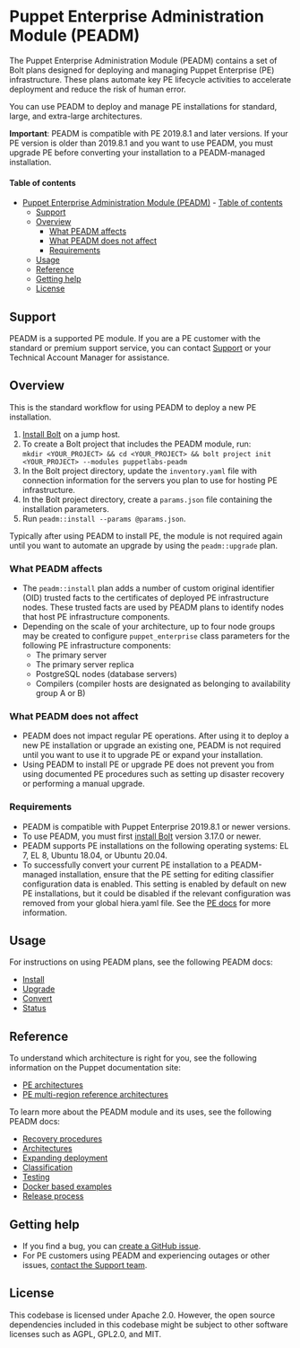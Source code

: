 # Puppet Enterprise Administration Module (PEADM)

The Puppet Enterprise Administration Module (PEADM) contains a set of Bolt plans designed for deploying and managing Puppet Enterprise (PE) infrastructure. These plans automate key PE lifecycle activities to accelerate deployment and reduce the risk of human error.

You can use PEADM to deploy and manage PE installations for standard, large, and extra-large architectures.

**Important**: PEADM is compatible with PE 2019.8.1 and later versions. If your PE version is older than 2019.8.1 and you want to use PEADM, you must upgrade PE before converting your installation to a PEADM-managed installation.

#### Table of contents

- [Puppet Enterprise Administration Module (PEADM)](#puppet-enterprise-pe-administration-adm-module)
      - [Table of contents](#table-of-contents)
  - [Support](#support)
  - [Overview](#overview)
    - [What PEADM affects](#what-peadm-affects)
    - [What PEADM does not affect](#what-peadm-does-not-affect)
    - [Requirements](#requirements)
  - [Usage](#usage)
  - [Reference](#reference)
  - [Getting help](#getting-help)
  - [License](#license)

## Support

PEADM is a supported PE module. If you are a PE customer with the standard or premium support service, you can contact [Support](https://portal.perforce.com/s/topic/0TO4X000000DbNgWAK/puppet) or your Technical Account Manager for assistance.


## Overview

This is the standard workflow for using PEADM to deploy a new PE installation.

1. [Install Bolt](https://www.puppet.com/docs/bolt/latest/bolt_installing) on a jump host.
2. To create a Bolt project that includes the PEADM module, run:</br>`mkdir <YOUR_PROJECT> && cd <YOUR_PROJECT> && bolt project init <YOUR_PROJECT> --modules puppetlabs-peadm`
3. In the Bolt project directory, update the `inventory.yaml` file with connection information for the servers you plan to use for hosting PE infrastructure.
4. In the Bolt project directory, create a `params.json` file containing the installation parameters. 
5. Run `peadm::install --params @params.json`.

Typically after using PEADM to install PE, the module is not required again until you want to automate an upgrade by using the `peadm::upgrade` plan.

### What PEADM affects

* The `peadm::install` plan adds a number of custom original identifier (OID) trusted facts to the certificates of deployed PE infrastructure nodes. These trusted facts are used by PEADM plans to identify nodes that host PE infrastructure components.
* Depending on the scale of your architecture, up to four node groups may be created to configure `puppet_enterprise` class parameters for the following PE infrastructure components: 
    * The primary server
    * The primary server replica
    * PostgreSQL nodes (database servers)
    * Compilers (compiler hosts are designated as belonging to availability group A or B)

### What PEADM does not affect

* PEADM does not impact regular PE operations. After using it to deploy a new PE installation or upgrade an existing one, PEADM is not required until you want to use it to upgrade PE or expand your installation.
* Using PEADM to install PE or upgrade PE does not prevent you from using documented PE procedures such as setting up disaster recovery or performing a manual upgrade.

### Requirements

* PEADM is compatible with Puppet Enterprise 2019.8.1 or newer versions.
* To use PEADM, you must first [install Bolt](https://www.puppet.com/docs/bolt/latest/bolt_installing) version 3.17.0 or newer.
* PEADM supports PE installations on the following operating systems: EL 7, EL 8, Ubuntu 18.04, or Ubuntu 20.04.
* To successfully convert your current PE installation to a PEADM-managed installation, ensure that the PE setting for editing classifier configuration data is enabled. This setting is enabled by default on new PE installations, but it could be disabled if the relevant configuration was removed from your global hiera.yaml file. See the [PE docs](https://www.puppet.com/docs/pe/latest/config_console.html#enable_console_configuration_data) for more information.

## Usage

For instructions on using PEADM plans, see the following PEADM docs:

* [Install](https://github.com/puppetlabs/puppetlabs-peadm/blob/main/documentation/install.md)
* [Upgrade](https://github.com/puppetlabs/puppetlabs-peadm/blob/main/documentation/upgrade.md)
* [Convert](https://github.com/puppetlabs/puppetlabs-peadm/blob/main/documentation/convert.md)
* [Status](https://github.com/puppetlabs/puppetlabs-peadm/blob/main/documentation/status.md)

## Reference

To understand which architecture is right for you, see the following information on the Puppet documentation site:

* [PE architectures](https://puppet.com/docs/pe/latest/choosing_an_architecture.html)
* [PE multi-region reference architectures](https://puppet.com/docs/patterns-and-tactics/latest/reference-architectures/pe-multi-region-reference-architectures.html)


To learn more about the PEADM module and its uses, see the following PEADM docs:

* [Recovery procedures](https://github.com/puppetlabs/puppetlabs-peadm/blob/main/documentation/recovery.md)
* [Architectures](https://github.com/puppetlabs/puppetlabs-peadm/blob/main/documentation/architectures.md)
* [Expanding deployment](https://github.com/puppetlabs/puppetlabs-peadm/blob/main/documentation/expanding.md)
* [Classification](https://github.com/puppetlabs/puppetlabs-peadm/blob/main/documentation/classification.md)
* [Testing](https://github.com/puppetlabs/puppetlabs-peadm/blob/main/documentation/pre_post_checks.md)
* [Docker based examples](https://github.com/puppetlabs/puppetlabs-peadm/blob/main/documentation/docker_examples.md)
* [Release process](https://github.com/puppetlabs/puppetlabs-peadm/blob/main/documentation/release_process.md)

## Getting help

* If you find a bug, you can [create a GitHub issue](https://github.com/puppetlabs/puppetlabs-peadm/issues).
* For PE customers using PEADM and experiencing outages or other issues, [contact the Support team](https://portal.perforce.com/s/topic/0TO4X000000DbNgWAK/puppet).

## License

This codebase is licensed under Apache 2.0. However, the open source dependencies included in this codebase might be subject to other software licenses such as AGPL, GPL2.0, and MIT.
